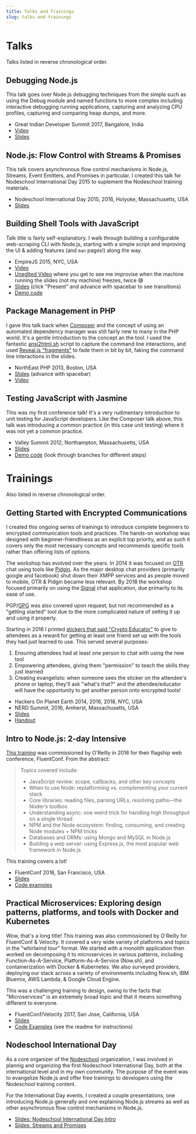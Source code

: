 ```yaml
---
title: Talks and Trainings
slug: talks-and-trainings
---
```


# Talks

Talks listed in reverse chronological order.

## Debugging Node.js

This talk goes over Node.js debugging techniques from the simple such as using the Debug module and named functions to more complex including interactive debugging running applications, capturing and analyzing CPU profiles, capturing and comparing heap dumps, and more.

* Great Indian Developer Summit 2017, Bangalore, India
* [Video](https://www.youtube.com/watch?v=ntJ7lPiTU_E "I'd never flown to India before. Can you tell how jet lagged I was? 🛬🙃")
* [Slides](https://sequoia.makes.software/debugging-nodejs-talk)

## Node.js: Flow Control with Streams & Promises

This talk covers asynchronous flow control mechanisms in Node.js, Streams, Event Emitters, and Promises in particular. I created this talk for Nodeschool International Day 2015 to suplement the Nodeschool training materials.

* Nodeschool International Day 2015, 2016, Holyoke, Massachusetts, USA
* [Slides](https://docs.google.com/presentation/d/1QoAOomGy874ULTIBxkoIBf_N47TeTpotsGVTB3YeQzk/edit?usp=sharing)

## Building Shell Tools with JavaScript

Talk title is fairly self-explanatory. I walk through building a configurable web-scraping CLI with Node.js, starting with a simple script and improving the UI & adding features (and `man` pages!) along the way.

* EmpireJS 2015, NYC, USA
* [Video](https://www.youtube.com/watch?v=LJgbx8yIBL8)
* [Unedited Video](https://www.youtube.com/watch?v=SEbVW0mQe2A) where you get to see me improvise when the machine running the slides (not my machine) freezes, twice 😅
* [Slides](http://bit.ly/shell-tools-slides) (click "Present" and advance with spacebar to see transitions)
* [Demo code](https://github.com/Sequoia/radioechoes-downloader)

## Package Management in PHP

I gave this talk back when [Composer](https://getcomposer.org) and the concept of using an automated dependency manager was still fairly new to many in the PHP world. It's a gentle introduction to the concept an the tool. I used the fantastic [ansi2html.sh](https://github.com/pixelb/scripts/blob/master/scripts/ansi2html.sh) script to capture the command line interactions, and used [Reveal.js "fragments"](https://github.com/hakimel/reveal.js/#fragments) to fade them in bit by bit, faking the command line interactions in the slides.

* NorthEast PHP 2013, Boston, USA
* [Slides](http://sequoia.makes.software/composer-talk/) (advance with spacebar)
* [Video](https://www.youtube.com/watch?v=Lm7K6AbV8SQ)

## Testing JavaScript with Jasmine

This was my first conference talk! It's a very rudimentary introduction to unit testing for JavaScript developers. Like the Composer talk above, this talk was introducing a common practice (in this case unit testing) where it was not yet a common practice.

* Valley Summit 2012, Northampton, Massachusetts, USA
* [Slides](http://sequoia.makes.software/jasmine-talk/)
* [Demo code](https://github.com/Sequoia/BetterMath) (look through branches for different steps)

# Trainings

Also listed in reverse chronological order.

## Getting Started with Encrypted Communications

I created this ongoing series of trainings to introduce complete beginners to encrypted communication tools and practices. The hands-on workshop was designed with beginner-friendliness as an explicit top priority, and as such it covers only the most necessary concepts and recommends specific tools rather than offering lists of options.

The workshop has evolved over the years. In 2014 it was focused on [OTR](https://otr.cypherpunks.ca) chat using tools like [Pidgin](https://pidgin.im/). As the major desktop chat providers (primarily google and facebook) shut down their XMPP services and as people moved to mobile, OTR & Pidgin became less relevant. By 2018 the workshop focused primarily on using the [Signal](https://signal.org) chat application, due primarily to its ease of use.

PGP/[GPG](https://gnupg.org) was also covered upon request, but not recommended as a "getting started" tool due to the more complicated nature of setting it up and using it properly.

Starting in 2016 I printed [stickers that said "Crypto Educator"](/img/crypto-educator-badge.png) to give to attendees as a reward for getting at least one friend set up with the tools they had just learned to use. This served several purposes:

1. Ensuring attendees had at least one person to chat with using the new tool
2. Empowering attendees, giving them "permission" to teach the skills they just learned
3. Creating evangelists: when someone sees the sticker on the attendee's phone or laptop, they'll ask "what's that?" and the attendee/educator will have the opportunity to get another person onto encrypted tools!


* Hackers On Planet Earth 2014, 2016, 2018, NYC, USA
* NERD Summit, 2016, Amherst, Massachusetts, USA
* [Slides](https://docs.google.com/presentation/d/1d6YDaeRNP3l1NYJVXejoXhJfE1lL2o7uCYx_njMB8LM/edit?usp=sharing)
* [Handout](https://bit.ly/crypto-intro)

## Intro to Node.js: 2-day Intensive

[This training](https://conferences.oreilly.com/fluent/fl-ca-2016/public/schedule/detail/47786) was commissioned by O'Reilly in 2016 for their flagship web conference, FluentConf. From the abstract:

> Topics covered include:
> 
> * JavaScript review: scope, callbacks, and other key concepts
> * When to use Node: replatforming vs. complementing your current stack
> * Core libraries: reading files, parsing URLs, resolving paths—the Noder’s toolbox
> * Understanding async: one weird trick for handling high throughput on a single thread
> * NPM and the Node ecosystem: finding, consuming, and creating Node modules + NPM tricks
> * Databases and ORMs: using Mongo and MySQL in Node.js
> * Building a web server: using Express.js, the most popular web framework in Node.js

This training covers a lot!

* FluentConf 2016, San Francisco, USA
* [Slides](https://sequoia.makes.software/node-training/)
* [Code examples](https://github.com/sequoia/code-along)


##  Practical Microservices: Exploring design patterns, platforms, and tools with Docker and Kubernetes

Wow, that's a long title! This training was also commissioned by O'Reilly for FluentConf & Velocity. It covered a very wide variety of platforms and topics in the "whirlwind tour" format. We started with a monolith application then worked on decomposing it to microservices in various patterns, including Function-As-A-Service, Platform-As-A-Service (Now.sh), and containerization with Docker & Kubernetes. We also surveyed providers, deploying our stack across a variety of environments including Now.sh, IBM Bluemix, AWS Lambda, & Google Cloud Engine.

This was a challenging training to design, owing to the facts that "Microservices" is an extremely broad topic and that it means something different to everyone.

* FluentConf/Velocity 2017, San Jose, California, USA
* [Slides](http://sequoia.makes.software/microservice-slides/)
* [Code Examples](https://github.com/Sequoia/microservices-code-along/tree/00-Instructions) (see the readme for instructions)

## Nodeschool International Day

As a core organizer of the [Nodeschool](https://nodeschool.io) organization, I was involved in plannig and organizing the first Nodeschool International Day, both at the international level and in my own community. The purpose of the event was to evangelize Node.js and offer free trainings to developers using the Nodeschool training content.

For the International Day events, I created a couple presentations, one introducing Node.js generally and one explaining Node.js streams as well as other asynchronous flow control mechanisms in Node.js.

* [Slides: Nodeschool International Day Intro](https://docs.google.com/presentation/d/1gglPKTFksL71B5hsh6-LtQp9lE4qBGedOfnzZMjxaV0/edit?usp=sharing)
* [Slides: Streams and Promises](https://docs.google.com/presentation/d/1QoAOomGy874ULTIBxkoIBf_N47TeTpotsGVTB3YeQzk/edit#slide=id.g112c9d0768_0_0)